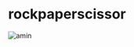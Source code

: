 # rockpaperscissor
![amin](https://user-images.githubusercontent.com/70234277/148975566-8e8a6d31-a692-4663-b664-793071188d55.jpg)
